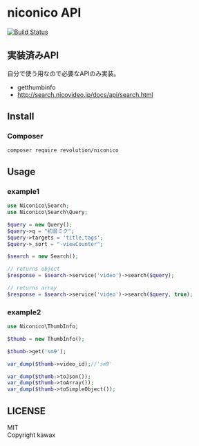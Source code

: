 # niconico API

[![Build Status](https://travis-ci.org/kawax/niconico.svg?branch=master)](https://travis-ci.org/kawax/niconico)

## 実装済みAPI
自分で使う用なので必要なAPIのみ実装。

- getthumbinfo
- http://search.nicovideo.jp/docs/api/search.html

## Install

### Composer
```
composer require revolution/niconico
```

## Usage

### example1
```php
use Niconico\Search;
use Niconico\Search\Query;

$query = new Query();
$query->q = "初音ミク";
$query->targets = 'title,tags';
$query->_sort = "-viewCounter";

$search = new Search();

// returns object
$response = $search->service('video')->search($query);

// returns array
$response = $search->service('video')->search($query, true);
```

### example2
```php
use Niconico\ThumbInfo;

$thumb = new ThumbInfo();

$thumb->get('sm9');

var_dump($thumb->video_id);//'sm9'

var_dump($thumb->toJson());
var_dump($thumb->toArray());
var_dump($thumb->toSimpleObject());
```

## LICENSE
MIT  
Copyright kawax
